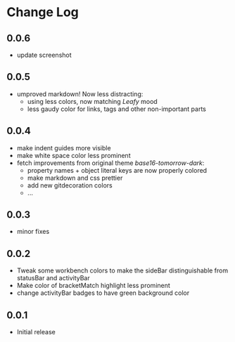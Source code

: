 # Change Log

## 0.0.6
- update screenshot

## 0.0.5
- umproved markdown! Now less distracting: 
    - using less colors, now matching *Leafy* mood 
    - less gaudy color for links, tags and other non-important parts

## 0.0.4
- make indent guides more visible
- make white space color less prominent
- fetch improvements from original theme *base16-tomorrow-dark*:
    - property names + object literal keys are now properly colored
    - make markdown and css prettier
    - add new gitdecoration colors
    - ...

## 0.0.3
- minor fixes

## 0.0.2
- Tweak some workbench colors to make the sideBar distinguishable from statusBar and activityBar
- Make color of bracketMatch highlight less prominent
- change activityBar badges to have green background color

## 0.0.1
- Initial release
